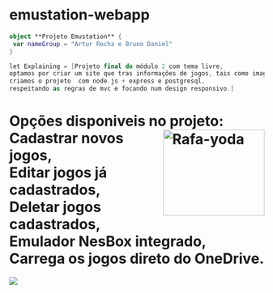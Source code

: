 # emustation-webapp
```kotlin
object **Projeto Emustation** {
 var nameGroup = "Artur Rocha e Bruno Daniel"
}

let Explaining = [Projeto final do módulo 2 com tema livre,
optamos por criar um site que tras informações de jogos, tais como imagem e descrições,
criamos o projeto  com node.js + express e postgresql,
respeitando as regras de mvc e focando num design responsivo.]
```
<h1>Opções disponiveis no projeto:<img align="right" alt="Rafa-yoda" height="170" width="200" src="https://media1.giphy.com/media/Y1AJVCCTQysZr3FVXx/200.gif"><br>
Cadastrar novos jogos,<br>
Editar jogos já cadastrados,<br>
Deletar jogos cadastrados,<br>
Emulador NesBox integrado,<br>
Carrega os jogos direto do OneDrive.
</h1>
<div>
 <img src="https://github.com/TheDudeThatCode/TheDudeThatCode/blob/master/Assets/Mario_Gameplay.gif"/>
 </div>

